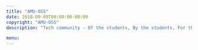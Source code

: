 ```yaml
---
title: "AMU-OSS"
date: 2018-09-09T00:00:00-00:00
copyright: "AMU-OSS"
description: "Tech community - Of the students, By the students, For the students"

menu:
---
```

